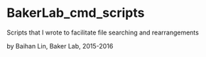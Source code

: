 # BakerLab_cmd_scripts

Scripts that I wrote to facilitate file searching and rearrangements

by Baihan Lin, Baker Lab, 2015-2016
